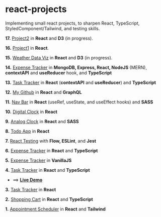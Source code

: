 # react-projects

Implementing small react projects, to sharpen React, TypeScript, StyledComponent/Tailwind, and testing skills.

**17.** [Project2](https://github.com/whoinlee/stretchDaily30_reactJS/tree/main/p17_tech-assess2-dataviz) in **React** and **D3** (in progress).

**16.** [Project1](https://github.com/whoinlee/stretchDaily30_reactJS/tree/main/p16_tech-assess1) in **React**.

**15.** [Weather Data Viz](https://github.com/whoinlee/stretchDaily30_reactJS/tree/main/p15_weather-dataviz) in **React** and **D3** (in progress).

**14.** [Expense Tracker](https://github.com/whoinlee/expenseTracker_MERN) in **MongoDB, Express, React, NodeJS** (MERN), **contextAPI** and **useReducer** hook, and **TypeScript**

**13.** [Task Tracker](https://github.com/whoinlee/taskTracker_ReactType) in **React** (**contextAPI** and **useReducer**) and **TypeScript**

**12.** [My Github](https://github.com/whoinlee/myGitHub_ReactGraphQL) in **React** and **GraphQL**

**11.** [Nav Bar](https://github.com/whoinlee/stretchDaily30_reactJS/tree/main/p11_navbar) in **React** (useRef, useState, and useEffect hooks) and **SASS**

**10.** [Digital Clock](https://github.com/whoinlee/stretchDaily30_reactJS/tree/main/p10_digital-clock) in **React**

**9.** [Analog Clock](https://github.com/whoinlee/stretchDaily30_reactJS/tree/main/p09_analog-clock) in **React** and **SASS**

**8.** [Todo App](https://github.com/whoinlee/stretchDaily30_reactJS/tree/main/p08_todo) in **React**

**7.** [React Testing](https://github.com/whoinlee/stretchDaily30_reactJS/tree/main/p07_reactTesting) with **Flow, ESLint**, and **Jest**

**6.** [Expense Tracker](https://github.com/whoinlee/stretchDaily30_reactJS/tree/main/p06_expense-tracker-reactType) in **React** and **TypeScript**

**5.** [Expense Tracker](https://github.com/whoinlee/stretchDaily30_reactJS/tree/main/p05_expense-tracker-vanillaJS) in **VanillaJS**

**4.** [Task Tracker](https://github.com/whoinlee/stretchDaily30_reactJS/tree/main/p04_task-tracker-reactType) in **React** and **TypeScript**

- ==> [**Live Demo**](https://festive-engelbart-541ec4.netlify.app/)

**3.** [Task Tracker](https://github.com/whoinlee/stretchDaily30_reactJS/tree/main/p03_task-tracker-react) in **React**

**2.** [Shopping Cart](https://github.com/whoinlee/stretchDaily30_reactJS/tree/main/p02_shopping-cart) in **React** and **TypeScript**

**1.** [Appointment Scheduler](https://github.com/whoinlee/stretchDaily30_reactJS/tree/main/p01_appointment-scheduler) in **React** and **Tailwind**
